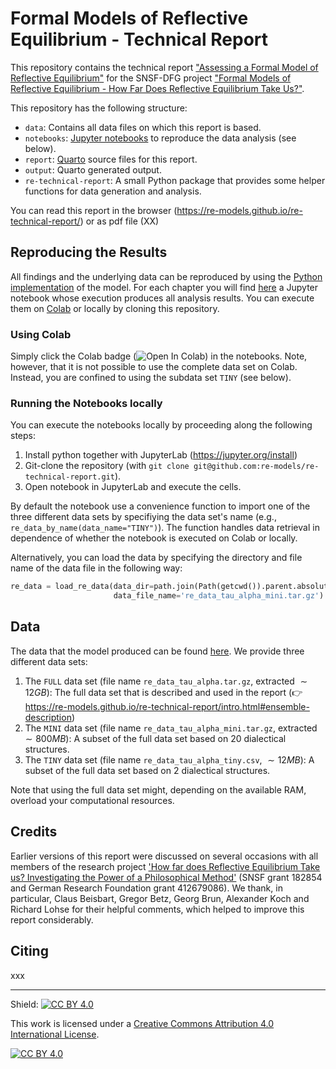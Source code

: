 # Formal Models of Reflective Equilibrium - Technical Report

This repository contains the technical report ["Assessing a Formal Model of Reflective Equilibrium"](https://re-models.github.io/re-technical-report/) for the SNSF-DFG project ["Formal Models of Reflective Equilibrium - How Far Does Reflective Equilibrium Take Us?"](https://www.philosophie.unibe.ch/forschung/forschungsprojekte/how_far_does_reflective_equilibrium_take_us/project/index_ger.html).

This repository has the following structure:

+ `data`: Contains all data files on which this report is based.
+ `notebooks`: [Jupyter notebooks](https://jupyter.org/) to reproduce the data analysis (see below).
+ `report`: [Quarto](https://quarto.org/) source files for this report.
+ `output`: Quarto generated output.
+ `re-technical-report`: A small Python package that provides some helper functions for data generation and analysis.

You can read this report in the browser (<https://re-models.github.io/re-technical-report/>) or as pdf file (XX)

## Reproducing the Results

All findings and the underlying data can be reproduced by using the [Python implementation](https://github.com/re-models/rethon) of the model. For each chapter you will find [here](https://github.com/re-models/re-technical-report/tree/main/notebooks) a Jupyter notebook whose execution produces all analysis results. You can execute them on [Colab](https://colab.research.google.com/) or locally by cloning this repository.

### Using Colab

Simply click the Colab badge (![Open In Colab](https://colab.research.google.com/assets/colab-badge.svg)) in the notebooks. Note, however, that it is not possible to use the complete data set on Colab. Instead, you are confined to using the subdata set `TINY` (see below).  

### Running the Notebooks locally

You can execute the notebooks locally by proceeding along the following steps:

1. Install python together with JupyterLab (<https://jupyter.org/install>)
2. Git-clone the repository (with `git clone git@github.com:re-models/re-technical-report.git`).
3. Open notebook in JupyterLab and execute the cells.

By default the notebook use a convenience function to import one of the three different data sets by specifiying the data set's name (e.g., `re_data_by_name(data_name="TINY")`). The function handles data retrieval in dependence of whether the notebook is executed on Colab or locally. 

Alternatively, you can load the data by specifying the directory and file name of the data file in the following way:

```python
re_data = load_re_data(data_dir=path.join(Path(getcwd()).parent.absolute(), "data"), 
                       data_file_name='re_data_tau_alpha_mini.tar.gz')
```


## Data

The data that the model produced can be found [here](https://github.com/re-models/re-technical-report/tree/main/data). We provide three different data sets:

1. The `FULL` data set (file name `re_data_tau_alpha.tar.gz`, extracted $\sim 12GB$): The full data set that is described and used in the report (👉 <https://re-models.github.io/re-technical-report/intro.html#ensemble-description>)
2. The `MINI` data set (file name `re_data_tau_alpha_mini.tar.gz`, extracted $\sim 800MB$): A subset of the full data set based on $20$ dialectical structures.
3. The `TINY` data set (file name `re_data_tau_alpha_tiny.csv`, $\sim 12MB$): A subset of the full data set based on $2$ dialectical structures.

Note that using the full data set might, depending on the available RAM, overload your computational resources.  

## Credits

Earlier versions of this report were discussed on several occasions with all members of the research project  ['How far does Reflective Equilibrium Take us? Investigating the Power of a Philosophical Method'](https://www.philosophie.unibe.ch/forschung/forschungsprojekte/how_far_does_reflective_equilibrium_take_us/project/index_ger.html) (SNSF grant 182854 and German Research Foundation grant 412679086). We thank, in particular, Claus Beisbart, Gregor Betz, Georg Brun, Alexander Koch and Richard Lohse for their helpful comments, which helped to improve this report considerably.

## Citing

xxx

---
Shield: [![CC BY 4.0][cc-by-shield]][cc-by]

This work is licensed under a
[Creative Commons Attribution 4.0 International License][cc-by].

[![CC BY 4.0][cc-by-image]][cc-by]

[cc-by]: http://creativecommons.org/licenses/by/4.0/
[cc-by-image]: https://i.creativecommons.org/l/by/4.0/88x31.png
[cc-by-shield]: https://img.shields.io/badge/License-CC%20BY%204.0-lightgrey.svg
